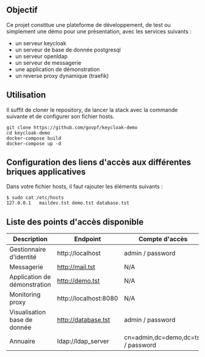 ## Objectif

Ce  projet constitue une plateforme de développement, de test ou simplement une démo pour une présentation, avec les services suivants :

* un serveur keycloak
* un serveur de base de donnée postgresql
* un serveur openldap
* un serveur de messagerie
* une application de démonstration
* un reverse proxy dynamique (traefik)

## Utilisation

Il suffit de cloner le repository, de lancer la stack avec la commande suivante et de configurer son fichier hosts.

```
git clone https://github.com/govpf/keycloak-demo
cd keycloak-demo
docker-compose build
docker-compose up -d
```

## Configuration des liens d'accès aux différentes briques applicatives

Dans votre fichier hosts, il faut rajouter les éléments suivants :

```
$ sudo cat /etc/hosts
127.0.0.1   maildev.tst demo.tst database.tst
```

## Liste des points d'accès disponible

| Description | Endpoint | Compte d'accès |
| - | - | - |
| Gestionnaire d'identité | http://localhost | admin / password |
| Messagerie | http://mail.tst | N/A |
| Application de démonstration | http://demo.tst | N/A |
| Monitoring proxy | http://localhost:8080 | N/A |
| Visualisation base de donnée | http://database.tst | admin / password |
| Annuaire | ldap://ldap_server | cn=admin,dc=demo,dc=tst / password |